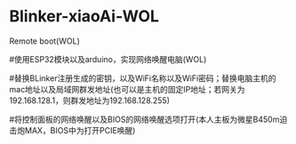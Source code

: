 # Blinker-xiaoAi-WOL
Remote boot(WOL)

#使用ESP32模块以及arduino，实现网络唤醒电脑(WOL)

#替换BLinker注册生成的密钥，以及WiFi名称以及WiFi密码；替换电脑主机的mac地址以及局域网群发地址(也可以是主机的固定IP地址；若网关为192.168.128.1，则群发地址为192.168.128.255)

#将控制面板的网络唤醒以及BIOS的网络唤醒选项打开(本人主板为微星B450m迫击炮MAX，BIOS中为打开PCIE唤醒)
